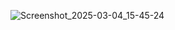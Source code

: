 ![Screenshot_2025-03-04_15-45-24](https://github.com/user-attachments/assets/0845fd50-8a70-41f0-a09d-ed7313e1a280)

